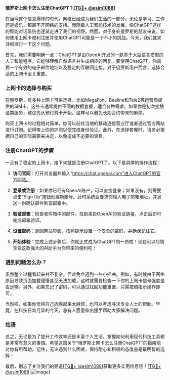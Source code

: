 **俄罗斯上网卡怎么注册ChatGPT？[[TG💪+ @esim1088](https://t.me/s/esim1088)]**

在当今这个信息爆炸的时代，网络已经成为我们生活的一部分。无论是学习、工作还是娱乐，都离不开网络的支持。而随着人工智能技术的发展，像ChatGPT这样的智能对话系统也逐渐走进了我们的视野。然而，对于身处俄罗斯的朋友来说，如何使用上网卡顺利注册并使用ChatGPT可能是一个不小的挑战。今天，我们就来详细探讨一下这个问题。

首先，我们需要明确一点：ChatGPT是由OpenAI开发的一款基于大型语言模型的人工智能程序，它能够理解自然语言并生成相应的回复。要使用ChatGPT，你需要一个有效的电子邮件地址以及稳定的互联网连接。对于俄罗斯用户而言，选择合适的上网卡至关重要。

### 上网卡的选择与购买

在俄罗斯，有多种上网卡可供选择，比如MegaFon、Beeline和Tele2等运营商提供的SIM卡。这些卡通常提供不同的数据套餐，适合各种需求。如果你是初次接触这类服务，建议先从预付费卡开始，这样可以避免长期合约带来的麻烦。

购买上网卡的过程相对简单，你可以前往当地的移动通信营业厅或者通过官方网站进行订购。记得带上你的护照以便完成身份验证。此外，在选择套餐时，请务必根据自己的实际需要来决定，以免造成不必要的浪费。

### 注册ChatGPT的步骤

一旦有了稳定的上网卡，接下来就是注册ChatGPT了。以下是具体的操作流程：

1. **访问官网**：打开浏览器并输入“https://chat.openai.com”进入ChatGPT的官方网站。
   
2. **登录或注册**：如果你已经有OpenAI账户，可以直接登录；如果没有，则需要点击“Sign Up”按钮创建新账号。此时系统会要求你输入电子邮箱地址，并发送一封确认邮件到该邮箱中。

3. **验证邮箱**：检查收件箱中的邮件，找到来自OpenAI的验证链接，点击后即可完成邮箱验证。

4. **设置密码**：返回网站界面，按照提示设置一个安全的密码，并确保记住它。

5. **开始体验**：完成上述步骤后，你就正式成为ChatGPT的一员啦！现在可以尽情享受这款强大的AI助手为你带来的便利吧！

### 遇到问题怎么办？

虽然整个过程看起来并不复杂，但难免会遇到一些小插曲。例如，有时候由于网络原因导致页面加载缓慢甚至无法加载，这时就需要检查一下你的上网卡信号强度是否足够。另外，如果忘记了密码，可以通过找回功能重置，只需按照指示操作即可。

当然啦，如果你觉得自己折腾起来太麻烦，也可以考虑寻求专业人士的帮助。毕竟，在科技日新月异的今天，总有人愿意伸出援手帮助大家解决问题。

### 结语

总之，无论是为了提升工作效率还是丰富个人生活，掌握如何利用现代科技工具都是非常有意义的事情。希望这篇关于“俄罗斯上网卡怎么注册ChatGPT”的指南能对你有所帮助。记住，无论遇到什么困难，保持耐心和积极的态度总是最明智的选择！

最后，别忘了关注我们的频道[[TG💪+ @esim1088](https://t.me/s/esim1088)]获取更多实用信息哦！[[TG💪+ @esim1088](https://t.me/s/esim1088) ![Image](https://i.postimg.cc/4NQfJmqS/Snipaste-2025-05-13-00-14-12.png)]
